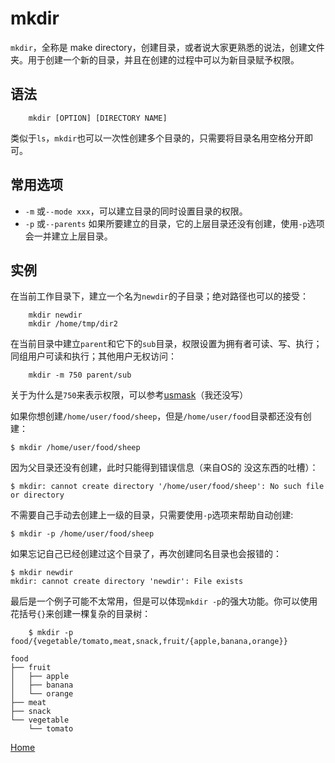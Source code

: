 # mkdir

`mkdir`，全称是 make directory，创建目录，或者说大家更熟悉的说法，创建文件夹。用于创建一个新的目录，并且在创建的过程中可以为新目录赋予权限。

## 语法

```
    mkdir [OPTION] [DIRECTORY NAME]
```

类似于`ls`，`mkdir`也可以一次性创建多个目录的，只需要将目录名用空格分开即可。

## 常用选项

* `-m` 或`--mode xxx`，可以建立目录的同时设置目录的权限。
* `-p` 或`--parents` 如果所要建立的目录，它的上层目录还没有创建，使用`-p`选项会一并建立上层目录。

## 实例

在当前工作目录下，建立一个名为`newdir`的子目录；绝对路径也可以的接受：
```
    mkdir newdir
    mkdir /home/tmp/dir2
```

在当前目录中建立`parent`和它下的`sub`目录，权限设置为拥有者可读、写、执行；同组用户可读和执行；其他用户无权访问：
```
    mkdir -m 750 parent/sub
```

关于为什么是`750`来表示权限，可以参考[usmask]()（我还没写）

如果你想创建`/home/user/food/sheep`，但是`/home/user/food`目录都还没有创建：
```
$ mkdir /home/user/food/sheep
```

因为父目录还没有创建，此时只能得到错误信息（来自OS的 没这东西的吐槽）：
```
$ mkdir: cannot create directory '/home/user/food/sheep': No such file or directory
```

不需要自己手动去创建上一级的目录，只需要使用`-p`选项来帮助自动创建:
```
$ mkdir -p /home/user/food/sheep
```

如果忘记自己已经创建过这个目录了，再次创建同名目录也会报错的：
```
$ mkdir newdir
mkdir: cannot create directory 'newdir': File exists
```

最后是一个例子可能不太常用，但是可以体现`mkdir -p`的强大功能。你可以使用花括号`{}`来创建一棵复杂的目录树：
```
    $ mkdir -p food/{vegetable/tomato,meat,snack,fruit/{apple,banana,orange}}
```

```
food
├── fruit
│   ├── apple
│   ├── banana
│   └── orange
├── meat
├── snack
└── vegetable
    └── tomato
```

<!--
https://www.runoob.com/linux/linux-comm-mkdir.html
https://linuxize.com/post/how-to-create-directories-in-linux-with-the-mkdir-command/
https://man.linuxde.net/mkdir
-->

[Home](/)
